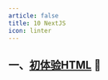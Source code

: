 ```yaml
---
article: false
title: 10 NextJS
icon: linter
---
```


## 一、[初体验HTML](/web/html/html01) :clown_face:

